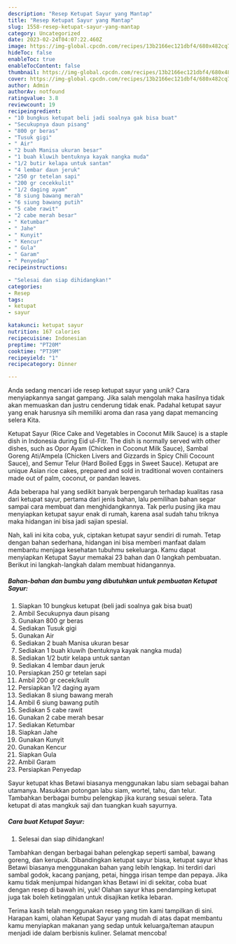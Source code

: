 ```yaml
---
description: "Resep Ketupat Sayur yang Mantap"
title: "Resep Ketupat Sayur yang Mantap"
slug: 1558-resep-ketupat-sayur-yang-mantap
category: Uncategorized
date: 2023-02-24T04:07:22.460Z
image: https://img-global.cpcdn.com/recipes/13b2166ec121dbf4/680x482cq70/ketupat-sayur-foto-resep-utama.jpg
hideToc: false
enableToc: true
enableTocContent: false
thumbnail: https://img-global.cpcdn.com/recipes/13b2166ec121dbf4/680x482cq70/ketupat-sayur-foto-resep-utama.jpg
cover: https://img-global.cpcdn.com/recipes/13b2166ec121dbf4/680x482cq70/ketupat-sayur-foto-resep-utama.jpg
author: Admin
authorAv: notfound
ratingvalue: 3.8
reviewcount: 19
recipeingredient:
- "10 bungkus ketupat beli jadi soalnya gak bisa buat"
- "Secukupnya daun pisang"
- "800 gr beras"
- "Tusuk gigi"
- " Air"
- "2 buah Manisa ukuran besar"
- "1 buah kluwih bentuknya kayak nangka muda"
- "1/2 butir kelapa untuk santan"
- "4 lembar daun jeruk"
- "250 gr tetelan sapi"
- "200 gr cecekkulit"
- "1/2 daging ayam"
- "8 siung bawang merah"
- "6 siung bawang putih"
- "5 cabe rawit"
- "2 cabe merah besar"
- " Ketumbar"
- " Jahe"
- " Kunyit"
- " Kencur"
- " Gula"
- " Garam"
- " Penyedap"
recipeinstructions:

- "Selesai dan siap dihidangkan!"
categories:
- Resep
tags:
- ketupat
- sayur

katakunci: ketupat sayur 
nutrition: 167 calories
recipecuisine: Indonesian
preptime: "PT20M"
cooktime: "PT39M"
recipeyield: "1"
recipecategory: Dinner

---
```





Anda sedang mencari ide resep ketupat sayur yang unik? Cara menyiapkannya sangat gampang. Jika salah mengolah maka hasilnya tidak akan memuaskan dan justru cenderung tidak enak. Padahal ketupat sayur yang enak harusnya sih memiliki aroma dan rasa yang dapat memancing selera Kita.





Ketupat Sayur (Rice Cake and Vegetables in Coconut Milk Sauce) is a staple dish in Indonesia during Eid ul-Fitr. The dish is normally served with other dishes, such as Opor Ayam (Chicken in Coconut Milk Sauce), Sambal Goreng Ati/Ampela (Chicken Livers and Gizzards in Spicy Chili Cocount Sauce), and Semur Telur (Hard Boiled Eggs in Sweet Sauce). Ketupat are unique Asian rice cakes, prepared and sold in traditional woven containers made out of palm, coconut, or pandan leaves.

Ada beberapa hal yang sedikit banyak berpengaruh terhadap kualitas rasa dari ketupat sayur, pertama dari jenis bahan, lalu pemilihan bahan segar sampai cara membuat dan menghidangkannya. Tak perlu pusing jika mau menyiapkan ketupat sayur enak di rumah, karena asal sudah tahu triknya maka hidangan ini bisa jadi sajian spesial.






Nah, kali ini kita coba, yuk, ciptakan ketupat sayur sendiri di rumah. Tetap dengan bahan sederhana, hidangan ini bisa memberi manfaat dalam membantu menjaga kesehatan tubuhmu sekeluarga. Kamu dapat menyiapkan Ketupat Sayur memakai 23 bahan dan 0 langkah pembuatan. Berikut ini langkah-langkah dalam membuat hidangannya.

<!--inarticleads1-->

##### Bahan-bahan dan bumbu yang dibutuhkan untuk pembuatan Ketupat Sayur:

1. Siapkan 10 bungkus ketupat (beli jadi soalnya gak bisa buat)
1. Ambil Secukupnya daun pisang
1. Gunakan 800 gr beras
1. Sediakan Tusuk gigi
1. Gunakan  Air
1. Sediakan 2 buah Manisa ukuran besar
1. Sediakan 1 buah kluwih (bentuknya kayak nangka muda)
1. Sediakan 1/2 butir kelapa untuk santan
1. Sediakan 4 lembar daun jeruk
1. Persiapkan 250 gr tetelan sapi
1. Ambil 200 gr cecek/kulit
1. Persiapkan 1/2 daging ayam
1. Sediakan 8 siung bawang merah
1. Ambil 6 siung bawang putih
1. Sediakan 5 cabe rawit
1. Gunakan 2 cabe merah besar
1. Sediakan  Ketumbar
1. Siapkan  Jahe
1. Gunakan  Kunyit
1. Gunakan  Kencur
1. Siapkan  Gula
1. Ambil  Garam
1. Persiapkan  Penyedap


Sayur ketupat khas Betawi biasanya menggunakan labu siam sebagai bahan utamanya. Masukkan potongan labu siam, wortel, tahu, dan telur. Tambahkan berbagai bumbu pelengkap jika kurang sesuai selera. Tata ketupat di atas mangkuk saji dan tuangkan kuah sayurnya. 

<!--inarticleads2-->

##### Cara buat Ketupat Sayur:


1. Selesai dan siap dihidangkan!

Tambahkan dengan berbagai bahan pelengkap seperti sambal, bawang goreng, dan kerupuk. Dibandingkan ketupat sayur biasa, ketupat sayur khas Betawi biasanya menggunakan bahan yang lebih lengkap. Ini terdiri dari sambal godok, kacang panjang, petai, hingga irisan tempe dan pepaya. Jika kamu tidak menjumpai hidangan khas Betawi ini di sekitar, coba buat dengan resep di bawah ini, yuk! Olahan sayur khas pendamping ketupat juga tak boleh ketinggalan untuk disajikan ketika lebaran. 

Terima kasih telah menggunakan resep yang tim kami tampilkan di sini. Harapan kami, olahan Ketupat Sayur yang mudah di atas dapat membantu kamu menyiapkan makanan yang sedap untuk keluarga/teman ataupun menjadi ide dalam berbisnis kuliner. Selamat mencoba!

